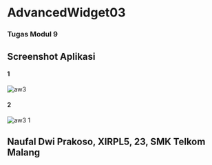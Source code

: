 # AdvancedWidget03
### Tugas Modul 9
## Screenshot Aplikasi
#### 1
![aw3](https://cloud.githubusercontent.com/assets/22340411/21973648/c1f6ada4-dbf4-11e6-9128-473c61162ade.png)
#### 2
![aw3 1](https://cloud.githubusercontent.com/assets/22340411/21973804/c5b27ad0-dbf5-11e6-92af-fba71e9ab820.png)
## Naufal Dwi Prakoso, XIRPL5, 23, SMK Telkom Malang

